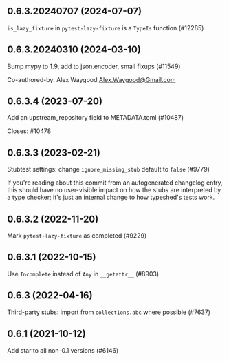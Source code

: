 ## 0.6.3.20240707 (2024-07-07)

`is_lazy_fixture` in `pytest-lazy-fixture` is a `TypeIs` function (#12285)

## 0.6.3.20240310 (2024-03-10)

Bump mypy to 1.9, add to json.encoder, small fixups (#11549)

Co-authored-by: Alex Waygood <Alex.Waygood@Gmail.com>

## 0.6.3.4 (2023-07-20)

Add an upstream_repository field to METADATA.toml (#10487)

Closes: #10478

## 0.6.3.3 (2023-02-21)

Stubtest settings: change `ignore_missing_stub` default to `false` (#9779)

If you're reading about this commit from an autogenerated changelog entry, this should have no user-visible impact on how the stubs are interpreted by a type checker; it's just an internal change to how typeshed's tests work.

## 0.6.3.2 (2022-11-20)

Mark `pytest-lazy-fixture` as completed (#9229)

## 0.6.3.1 (2022-10-15)

Use `Incomplete` instead of `Any` in `__getattr__` (#8903)

## 0.6.3 (2022-04-16)

Third-party stubs: import from `collections.abc` where possible (#7637)

## 0.6.1 (2021-10-12)

Add star to all non-0.1 versions (#6146)

